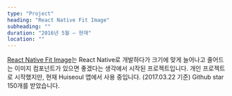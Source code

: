 ```yaml
---
type: "Project"
heading: "React Native Fit Image"
subheading: ""
duration: "2016년 5월 – 현재"
location: ""
---
```


[React Native Fit Image](https://github.com/huiseoul/react-native-fit-image)는 React Native로 개발하다가 크기에 맞게 늘어나고 줄어드는 이미지 컴포넌트가 있으면 좋겠다는 생각에서 시작된 프로젝트입니다. 개인 프로젝트로 시작했지만, 현재 Huiseoul 앱에서 사용 중입니다. (2017.03.22 기준) Github star 150개를 받았습니다.

